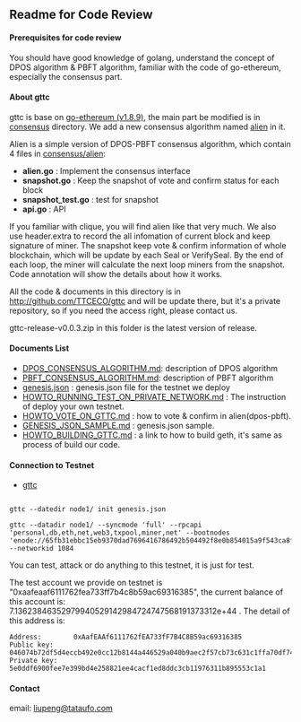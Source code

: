 
## Readme for Code Review

#### Prerequisites for code review
You should have good knowledge of golang, understand the concept of DPOS algorithm & PBFT algorithm, familiar with the code of go-ethereum, especially the consensus part.



#### About gttc

gttc is base on [go-ethereum (v1.8.9)](https://github.com/ethereum/go-ethereum), the main part be modified is in [consensus](../consensus/) directory. We add a new consensus algorithm named [alien](../consensus/alien/) in it.

Alien is a simple version of DPOS-PBFT consensus algorithm, which contain 4 files in [consensus/alien](../consensus/alien/):

* **alien.go**    : Implement the consensus interface
* **snapshot.go** : Keep the snapshot of vote and confirm status for each block
* **snapshot_test.go** : test for snapshot
* **api.go**      : API

If you familiar with clique, you will find alien like that very much. We also use header.extra to record the all infomation of current block and keep signature of miner. The snapshot keep vote & confirm information of whole blockchain, which will be update by each Seal or VerifySeal. By the end of each loop, the miner will calculate the next loop miners from the snapshot. Code annotation will show the details about how it works.

All the code & documents in this directory is in http://github.com/TTCECO/gttc and will be update there, but it's a private repository, so if you need the access right, please contact us.

gttc-release-v0.0.3.zip in this folder is the latest version of release.

#### Documents List

* [DPOS_CONSENSUS_ALGORITHM.md](DPOS_CONSENSUS_ALGORITHM.md): description of DPOS algorithm
* [PBFT_CONSENSUS_ALGORITHM.md](PBFT_CONSENSUS_ALGORITHM.md): description of PBFT algorithm
* [genesis.json](genesis.json)  : genesis.json file for the testnet we deploy
* [HOWTO_RUNNING_TEST_ON_PRIVATE_NETWORK.md](HOWTO_RUNNING_TEST_ON_PRIVATE_NETWORK.md) : The instruction of deploy your own testnet.
* [HOWTO_VOTE_ON_GTTC.md](HOWTO_VOTE_ON_GTTC.md)  : how to vote & confirm in alien(dpos-pbft).
* [GENESIS_JSON_SAMPLE.md](GENESIS_JSON_SAMPLE.md) : genesis.json sample.
* [HOWTO_BUILDING_GTTC.md](HOWTO_BUILDING_GTTC.md) : a link to how to build geth, it's same as process of build our code.

#### Connection to Testnet

* [gttc](../cmd/gttc)

```

gttc --datedir node1/ init genesis.json

gttc --datadir node1/ --syncmode 'full' --rpcapi 'personal,db,eth,net,web3,txpool,miner,net' --bootnodes 'enode://65fb31ebbc15eb9370dad7696416786492b504492f8e0b854015a9f543ca8f630b9f2d74dfefce15b4027a6977765a9a4941c105cf5bb8f87c706726287ecb39@39.106.104.30:30312' --networkid 1084

```

You can test, attack or do anything to this testnet, it is just for test.

The test account we provide on testnet is "0xaafeaaf6111762fea733ff7b4c8b59ac69316385", the current balance of this account is: 7.13623846352979940529142984724747568191373312e+44 . The detail of this address is:

```
Address:        0xAafEAAf6111762fEA733fF7B4C8B59ac69316385
Public key:     046074b72df5d4eccb492e0cc12b8144a446529a040b9aec2f57cb73c631c1ffa70df74f6055f6efdc4c6b9e65a2361360491d55913d9e3ad364ba1839d0c100d9
Private key:    5e0ddf6900fee7e399bd4e258821ee4cacf1ed8ddc3cb11976311b895553c1a1
```

#### Contact

email: liupeng@tataufo.com